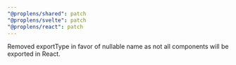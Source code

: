 ```yaml
---
"@proplens/shared": patch
"@proplens/svelte": patch
"@proplens/react": patch
---
```


Removed exportType in favor of nullable name as not all components will be exported in React.
